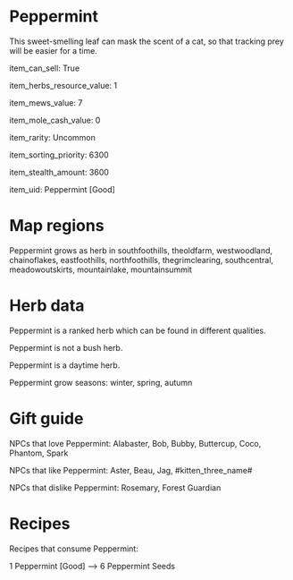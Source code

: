 # Peppermint

This sweet-smelling leaf can mask the scent of a cat, so that tracking prey will be easier for a time.

item_can_sell: True

item_herbs_resource_value: 1

item_mews_value: 7

item_mole_cash_value: 0

item_rarity: Uncommon

item_sorting_priority: 6300

item_stealth_amount: 3600

item_uid: Peppermint [Good]

# Map regions

Peppermint grows as herb in southfoothills, theoldfarm, westwoodland, chainoflakes, eastfoothills, northfoothills, thegrimclearing, southcentral, meadowoutskirts, mountainlake, mountainsummit

# Herb data

Peppermint is a ranked herb which can be found in different qualities.

Peppermint is not a bush herb.

Peppermint is a daytime herb.

Peppermint grow seasons: winter, spring, autumn

# Gift guide

NPCs that love Peppermint: Alabaster, Bob, Bubby, Buttercup, Coco, Phantom, Spark

NPCs that like Peppermint: Aster, Beau, Jag, #kitten_three_name#

NPCs that dislike Peppermint: Rosemary, Forest Guardian

# Recipes

Recipes that consume Peppermint:

1 Peppermint [Good] --> 6 Peppermint Seeds